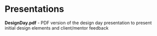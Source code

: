 # Presentations
**DesignDay.pdf** - PDF version of the design day presentation to present initial design elements and client/mentor feedback